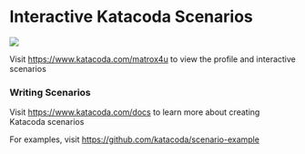 # Interactive Katacoda Scenarios

[![](http://shields.katacoda.com/katacoda/matrox4u/count.svg)](https://www.katacoda.com/matrox4u "Get your profile on Katacoda.com")

Visit https://www.katacoda.com/matrox4u to view the profile and interactive scenarios

### Writing Scenarios
Visit https://www.katacoda.com/docs to learn more about creating Katacoda scenarios

For examples, visit https://github.com/katacoda/scenario-example
